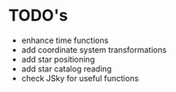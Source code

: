TODO's
======

* enhance time functions
* add coordinate system transformations
* add star positioning
* add star catalog reading
* check JSky for useful functions
